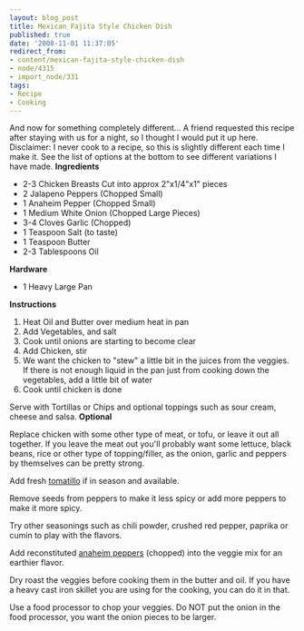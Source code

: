 ```yaml
---
layout: blog_post
title: Mexican Fajita Style Chicken Dish
published: true
date: '2008-11-01 11:37:05'
redirect_from:
- content/mexican-fajita-style-chicken-dish
- node/4315
- import_node/331
tags:
- Recipe
- Cooking
---
```


And now for something completely different... A friend requested this recipe after staying with us for a night, so I thought I would put it up here. Disclaimer: I never cook to a recipe, so this is slightly different each time I make it. See the list of options at the bottom to see different variations I have made. **Ingredients**

-   2-3 Chicken Breasts Cut into approx 2"x1/4"x1" pieces
-   2 Jalapeno Peppers (Chopped Small)
-   1 Anaheim Pepper (Chopped Small)
-   1 Medium White Onion (Chopped Large Pieces)
-   3-4 Cloves Garlic (Chopped)
-   1 Teaspoon Salt (to taste)
-   1 Teaspoon Butter
-   2-3 Tablespoons Oil

**Hardware**

-   1 Heavy Large Pan

**Instructions**

1.  Heat Oil and Butter over medium heat in pan
2.  Add Vegetables, and salt
3.  Cook until onions are starting to become clear
4.  Add Chicken, stir
5.  We want the chicken to "stew" a little bit in the juices from the veggies. If there is not enough liquid in the pan just from cooking down the vegetables, add a little bit of water
6.  Cook until chicken is done

Serve with Tortillas or Chips and optional toppings such as sour cream, cheese and salsa. **Optional**

Replace chicken with some other type of meat, or tofu, or leave it out all together. If you leave the meat out you'll probably want some lettuce, black beans, rice or other type of topping/filler, as the onion, garlic and peppers by themselves can be pretty strong.

Add fresh [tomatillo](http://en.wikipedia.org/wiki/Tomatillo) if in season and available.

Remove seeds from peppers to make it less spicy or add more peppers to make it more spicy.

Try other seasonings such as chili powder, crushed red pepper, paprika or cumin to play with the flavors.

Add reconstituted [anaheim peppers](http://en.wikipedia.org/wiki/Anaheim_pepper) (chopped) into the veggie mix for an earthier flavor.

Dry roast the veggies before cooking them in the butter and oil. If you have a heavy cast iron skillet you are using for the cooking, you can do it in that.

Use a food processor to chop your veggies. Do NOT put the onion in the food processor, you want the onion pieces to be larger.
